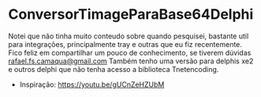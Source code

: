 # ConversorTimageParaBase64Delphi
Notei que não tinha muito conteudo sobre quando pesquisei, bastante util para integrações, principalmente tray e outras que eu fiz recentemente. Fico feliz em compartilhar um pouco de conhecimento, se tiverem dúvidas rafael.fs.camaqua@gmail.com
Também tenho uma versão para delphis xe2 e outros delphi que não tenha acesso a biblioteca Tnetencoding.

- Inspiração: https://youtu.be/gUCnZeHZUbM
